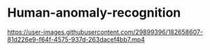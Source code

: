 # Human-anomaly-recognition

https://user-images.githubusercontent.com/29899396/182658607-81d226e9-f64f-4575-937d-263dacef4bb7.mp4


